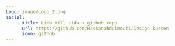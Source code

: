 ```yaml
---
Logo: image/Logo_2.png
social:
    - title: Link till sidans github repo.
      url: https://github.com/Hassanabdulmouti/Design-kursen
      icon: github               
---
```

